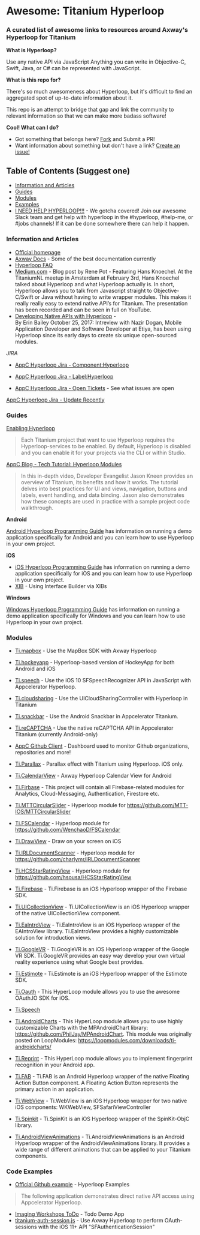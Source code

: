 # Awesome: Titanium Hyperloop

### A curated list of awesome links to resources around Axway's Hyperloop for Titanium

**What is Hyperloop?**

Use any native API via JavaScript
Anything you can write in Objective-C, Swift, Java, or C# can be represented with JavaScript.

**What is this repo for?**

There's so much awesomeness about Hyperloop, but it's difficult to find an aggregated spot of up-to-date information about it.

This repo is an attempt to bridge that gap and link the community to relevant information so that we can make more badass software!

**Cool!  What can I do?**

- Got something that belongs here? [Fork](https://github.com/shouse/awesome-hyperloop-titanium/edit/master/README.md#fork-destination-box) and Submit a PR!
- Want information about something but don't have a link?  [Create an issue!](https://github.com/shouse/awesome-hyperloop-titanium/issues)

## Table of Contents (Suggest one)
 - [Information and Articles](https://github.com/shouse/awesome-hyperloop-titanium/blob/master/README.md#information-and-articles)
 - [Guides](https://github.com/shouse/awesome-hyperloop-titanium#guides)
 - [Modules](https://github.com/shouse/awesome-hyperloop-titanium#moduoles)
 - [Examples](https://github.com/shouse/awesome-hyperloop-titanium#examples)
 - [I NEED HELP HYPERLOOP!!!](http://tislack.org/) - We gotcha covered!  Join our awesome Slack team and get help with hyperloop in the #hyperloop, #help-me, or #jobs channels!  If it can be done somewhere there can help it happen.

### Information and Articles
 - [Official homepage](https://github.com/appcelerator/hyperloop-examples)
 - [Axway Docs](https://docs.axway.com/bundle/Titanium_SDK_allOS_en/page/hyperloop.html) - Some of the best documentation currently
 - [Hyperloop FAQ](https://docs.axway.com/bundle/Titanium_SDK_allOS_en/page/hyperloop_faq.html)
 - [Medium.com](https://medium.com/all-titanium/titanium-an-introduction-to-hyperloop-by-hans-knoechel-47d4326ca52e) - Blog post by Rene Pot - Featuring Hans Knoechel.   At the TitaniumNL meetup in Amsterdam at February 3rd, Hans Knoechel talked about Hyperloop and what Hyperloop actually is.
In short, Hyperloop allows you to talk from Javascript straight to Objective-C/Swift or Java without having to write wrapper modules. This makes it really really easy to extend native API’s for Titanium.
The presentation has been recorded and can be seen in full on YouTube.
- [Developing Native APIs with Hyperloop](http://www.appcelerator.com/blog/2017/10/developing-native-apis-with-hyperloop-a-beginners-guide/) -  
By Erin Bailey
October 25, 2017: 
Intreview with Nazir Dogan, Mobile Application Developer and Software Developer at Etiya, has been using Hyperloop since its early days to create six unique open-sourced modules.

*JIRA*

- [AppC Hyperloop Jira - Component:Hyperloop](https://jira.appcelerator.org/browse/TIMOB-25481?jql=project%20%3D%20TIMOB%20AND%20component%20%3D%20Hyperloop)
- [AppC Hyperloop Jira - Label:Hyperloop](https://jira.appcelerator.org/browse/TISTUD-8658?jql=labels%20%3D%20hyperloop)

- [AppC Hyperloop Jira - Open Tickets](https://jira.appcelerator.org/browse/TIMOB-25478?jql=status%20%3D%20Open%20AND%20labels%20%3D%20hyperloop) - See what issues are open

[AppC Hyperloop Jira - Update Recently](https://jira.appcelerator.org/browse/TIMOB-25478?filter=-8&jql=labels%20%3D%20hyperloop)
### Guides
[Enabling Hyperloop](https://wiki.appcelerator.org/display/guides2/Enabling+Hyperloop)
> Each Titanium project that want to use Hyperloop requires the Hyperloop-services to be enabled. By default, Hyperloop is disabled and you can enable it for your projects via the CLI or within Studio.

[AppC Blog - Tech Tutorial: Hyperloop Modules](http://www.appcelerator.com/blog/2017/07/tech-tutorial-hyperloop-modules/)

> In this in-depth video, Developer Evangelist Jason Kneen provides an overview of Titanium, its benefits and how it works. The tutorial delves into best practices for UI and views, navigation, buttons and labels, event handling, and data binding. Jason also demonstrates how these concepts are used in practice with a sample project code walkthrough.

**Android**

[Android Hyperloop Programming Guide](https://wiki.appcelerator.org/display/guides2/Android+Hyperloop+Programming+Guide) has information on running a demo application specifically for Android and you can learn how to use Hyperloop in your own project.

**iOS**

- [iOS Hyperloop Programming Guide](https://wiki.appcelerator.org/display/guides2/iOS+Hyperloop+Programming+Guide) has information on running a demo application specifically for iOS and you can learn how to use Hyperloop in your own project.
- [XIB](https://github.com/appcelerator/hyperloop-examples/blob/master/app/controllers/ios/xib.js) - Using Interface Builder via XIBs

**Windows**

[Windows Hyperloop Programming Guide](https://wiki.appcelerator.org/display/guides2/Windows+Hyperloop+Programming+Guide) has information on running a demo application specifically for Windows and you can learn how to use Hyperloop in your own project.

### Modules

- [Ti.mapbox](https://github.com/hyperloop-modules/ti.mapbox) - Use the MapBox SDK with Axway Hyperloop
- [Ti.hockeyapp](https://github.com/hyperloop-modules/ti.hockeyapp) - Hyperloop-based version of HockeyApp for both Android and iOS
- [Ti.speech](https://github.com/hyperloop-modules/ti.speech) - Use the iOS 10 SFSpeechRecognizer API in JavaScript with Appcelerator Hyperloop.
- [Ti.cloudsharing](https://github.com/hyperloop-modules/ti.cloudsharing) - Use the UICloudSharingController with Hyperloop in Titanium
- [Ti.snackbar](https://github.com/hyperloop-modules/ti.snackbar) - Use the Android Snackbar in Appcelerator Titanium.
- [Ti.reCAPTCHA](https://github.com/hansemannn/titanium-recaptcha) - Use the native reCAPTCHA API in Appcelerator Titanium (currently Android-only)
- [AppC Github Client](https://github.com/appcelerator-developer-relations/appc-github-client) - Dashboard used to monitor Github organizations, repositories and more!
- [Ti.Parallax](https://github.com/trkfabi/Ti.Parallax/blob/master/app/controllers/index.js) - Parallax effect with Titanium using Hyperloop. iOS only.
- [Ti.CalendarView](https://github.com/m1ga/Ti.CalendarView) - Axway Hyperloop Calendar View for Android
- [Ti.Firbase](https://github.com/hansemannn/titanium-firebase) - This project will contain all Firebase-related modules for Analytics, Cloud-Messaging, Authentication, Firestore etc.




- [Ti.MTTCircularSlider](https://github.com/nazrdogan/Ti.MTTCircularSlider) - Hyperloop module for https://github.com/MTT-IOS/MTTCircularSlider
- [Ti.FSCalendar](https://github.com/nazrdogan/Ti.FSCalendar) - Hyperloop module for https://github.com/WenchaoD/FSCalendar
- [Ti.DrawView](https://github.com/nazrdogan/Ti.DrawView) - Draw on your screen on iOS
- [Ti.IRLDocumentScanner](https://github.com/nazrdogan/Ti.IRLDocumentScanner) - Hyperloop module for https://github.com/charlymr/IRLDocumentScanner
- [Ti.HCSStarRatingView](https://github.com/nazrdogan/Ti.HCSStarRatingView) - Hyperloop module for https://github.com/hsousa/HCSStarRatingView

- [Ti.Firebase](https://github.com/loop-modules/Ti.Firebase) - Ti.Firebase is an iOS Hyperloop wrapper of the Firebase SDK.

- [Ti.UICollectionView](https://github.com/loop-modules/Ti.UICollectionView) - Ti.UICollectionView is an iOS Hyperloop wrapper of the native UICollectionView component.

- [Ti.EaIntroView](https://github.com/loop-modules/Ti.EaIntroView) - Ti.EaIntroView is an iOS Hyperloop wrapper of the EAIntroView library. Ti.EaIntroView provides a highly customizable solution for introduction views.

- [Ti.GoogleVR](https://github.com/loop-modules/Ti.GoogleVR) - Ti.GoogleVR is an iOS Hyperloop wrapper of the Google VR SDK. Ti.GoogleVR provides an easy way develop your own virtual reality experience using what Google best provides.

- [Ti.Estimote](https://github.com/loop-modules/Ti.Estimote) - Ti.Estimote is an iOS Hyperloop wrapper of the Estimote SDK.

- [Ti.Oauth](https://github.com/loop-modules/Ti.Oauth) - This HyperLoop module allows you to use the awesome OAuth.IO SDK for iOS.

- [Ti.Speech](https://github.com/loop-modules/Ti.Speech)
- [Ti.AndroidCharts](https://github.com/loop-modules/Ti.AndroidCharts.) - This HyperLoop module allows you to use highly customizable Charts with the MPAndroidChart library: https://github.com/PhilJay/MPAndroidChart. This module was originally posted on LoopModules: https://loopmodules.com/downloads/ti-androidcharts/
- [Ti.Reprint](https://github.com/loop-modules/Ti.Reprint) - This HyperLoop module allows you to implement fingerprint recognition in your Android app.
- [Ti.FAB](https://github.com/loop-modules/Ti.FAB) - Ti.FAB is an Android Hyperloop wrapper of the native Floating Action Button component. A Floating Action Button represents the primary action in an application.
- [Ti.WebView](https://github.com/loop-modules/Ti.WebView) - Ti.WebView is an iOS Hyperloop wrapper for two native iOS components: WKWebView, SFSafariViewController
- [Ti.Spinkit](https://github.com/loop-modules/Ti.Spinkit) - Ti.SpinKit is an iOS Hyperloop wrapper of the SpinKit-ObjC library.
- [Ti.AndroidViewAnimations](https://github.com/loop-modules/Ti.AndroidViewAnimations) - Ti.AndroidViewAnimations is an Android Hyperloop wrapper of the AndroidViewAnimations library. It provides a wide range of different animations that can be applied to your Titanium components.


### Code Examples
 - [Official Github example](https://github.com/appcelerator/hyperloop-examples) - Hyperloop Examples
>The following application demonstrates direct native API access using Appcelerator Hyperloop.
 - [Imaging Workshops ToDo](https://github.com/appcdev/imagine-workshops-todo/tree/hyperloop?files=1) - Todo Demo App
- [titanium-auth-session.js](https://gist.github.com/hansemannn/71b6181557ec0f6024e29c642dbe52e3) - Use Axway Hyperloop to perform OAuth-sessions with the iOS 11+ API "SFAuthenticationSession"



